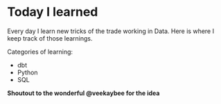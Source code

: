# Today I learned

Every day I learn new tricks of the trade working in Data. Here is where I keep track of those learnings. 

Categories of learning: 
* dbt
* Python
* SQL


**Shoutout to the wonderful @veekaybee for the idea**
